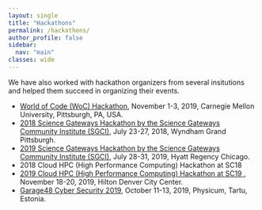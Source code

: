 ```yaml
---
layout: single
title: "Hackathons"
permalink: /hackathons/
author_profile: false
sidebar:
  nav: "main"
classes: wide
---
```


We have also worked with hackathon organizers from several insitutions and helped them succeed in organizing their events.

- <a href="https://github.com/woc-hack">World of Code (WoC) Hackathon</a>, November 1-3, 2019, Carnegie Mellon University, Pittsburgh, PA, USA.
- <a href="https://sciencegateways.org/web/wd/hackathon18">2018 Science Gateways Hackathon by the Science Gateways Community Institute (SGCI)</a>, July 23-27, 2018, Wyndham Grand Pittsburgh.
- <a href="https://sciencegateways.org/web/wd/hackathon-2019">2019 Science Gateways Hackathon by the Science Gateways Community Institute (SGCI)</a>, July 28-31, 2019, Hyatt Regency Chicago.
- 2018 Cloud HPC (High Performance Computing) Hackathon at SC18
- <a href="http://hackhpc.org/">2019 Cloud HPC (High Performance Computing) Hackathon at SC19 </a>, November 18-20, 2019, Hilton Denver City Center.
- <a href="http://garage48.org/events/garage48-cyber-security-2019">Garage48 Cyber Security 2019</a>, October 11-13, 2019, Physicum, Tartu, Estonia.

<!-- <span style="width: 300px; display:inline-block;">Date</span>
<span style="width: 300px; display:inline-block;">Name</span>
<span style="width: 300px; display:inline-block;">Place</span>
<dl>
  <dd>
    <span style="width: 300px; display:inline-block;">November 1-3, 2019</span>
    <span style="width: 600px; display:inline-block;"><a href="https://github.com/woc-hack">World of Code (WoC) Hackathon</a></span>
    <span style="width: 300px; display:inline-block;">Carnegie Mellon University</span>
  </dd>
  <dd>
    <span style="width: 300px; display:inline-block;">July 23-27, 2018</span>
    <span style="width: 600px; display:inline-block;"><a href="https://sciencegateways.org/web/wd/hackathon18">2018 Science Gateways (SGCI) Hackathon by the Science Gateways Community Institute</a></span>
    <span style="width: 300px; display:inline-block;">Wyndham Grand Pittsburgh</span>
  </dd>
</dl> -->
